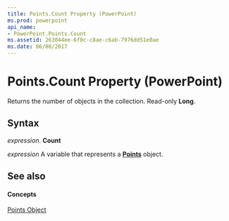 ```yaml
---
title: Points.Count Property (PowerPoint)
ms.prod: powerpoint
api_name:
- PowerPoint.Points.Count
ms.assetid: 263044ee-6f0c-c8ae-c6ab-7976dd51e0ae
ms.date: 06/08/2017
---
```



# Points.Count Property (PowerPoint)

Returns the number of objects in the collection. Read-only  **Long**.


## Syntax

 _expression_. **Count**

 _expression_ A variable that represents a **[Points](points-object-powerpoint.md)** object.


## See also


#### Concepts


[Points Object](points-object-powerpoint.md)

